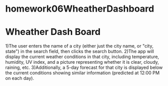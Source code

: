 # homework06WheatherDashboard

Wheather Dash Board
===================

1)The user enters the name of a city (either just the city name, or "city, state") in the search field, then clicks the search button. 
2)The app will display the current weather conditions in that city, including temperature, humidity, UV index, and a picture representing whether it is clear, cloudy, raining, etc. 
3)Additionally, a 5-day forecast for that city is displayed below the current conditions showing similar information (predicted at 12:00 PM on each day).

